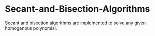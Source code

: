 # Secant-and-Bisection-Algorithms
Secant and bisection algorithms are implemented to solve any given homogenous polynomial.
